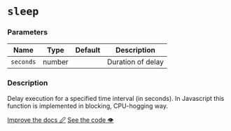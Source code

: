 <!--- Generated documentation. Do not edit! -->

# `sleep`

### Parameters

Name | Type | Default | Description
---- | ---- | ------- | -----------
`seconds` | number |  |Duration of delay


### Description

Delay execution for a specified time interval (in seconds). In Javascript this function is implemented in blocking, CPU-hogging way.

<p class="tools">
  <a class="edit button" href="https://github.com/stencila/libcore/edit/master/defs/sleep.fun.txt" target="_blank">Improve the docs 🖉</a>
  <a class="code button" href="https://github.com/stencila/libcore/blob/master/js/src/sleep.js" target="_blank">See the code 👁</a>
</p>
